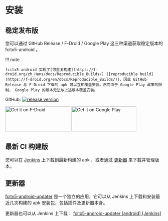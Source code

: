 # 安装

## 稳定发布版

您可以通过 GitHub Release / F-Droid / Google Play 这三种渠道获取稳定版本的 fcitx5-android 。

!!! note

    fcitx5-android 实现了[可重复构建](https://f-droid.org/zh_Hans/docs/Reproducible_Builds/) ([reproducible build](https://f-droid.org/en/docs/Reproducible_Builds/))，因此 GitHub Release 与 F-Droid 下载的 apk 可以互相覆盖安装。然而由于 Google Play 政策的限制， Google Play 的版本无法与上述版本覆盖安装。

GitHub: [![release version](https://img.shields.io/github/v/release/fcitx5-android/fcitx5-android)](https://github.com/fcitx5-android/fcitx5-android/releases)

[<img src="https://fdroid.gitlab.io/artwork/badge/get-it-on.png" alt="Get it on F-Droid" width="207" height="80">](https://f-droid.org/packages/org.fcitx.fcitx5.android)
[<img alt="Get it on Google Play" src="https://play.google.com/intl/en_us/badges/static/images/badges/en_badge_web_generic.png" width="207" height="80">](https://play.google.com/store/apps/details?id=org.fcitx.fcitx5.android)

## 最新 CI 构建版

您可以在 [Jenkins](https://jenkins.fcitx-im.org/job/android/job/fcitx5-android/) 上下载到最新构建的 apk ，或者通过 [更新器](#_3) 来下载并管理版本。

## 更新器

[fcitx5-android-updater](https://github.com/fcitx5-android/fcitx5-android-updater) 是一个独立的应用，它可以从 Jenkins 上下载和安装最近几次构建的 apk 安装包，包括插件及更新器本身。

更新器也可以从 Jenkins 上下载： [fcitx5-android-updater [android] [Jenkins]](https://jenkins.fcitx-im.org/job/android/job/fcitx5-android-updater/)
